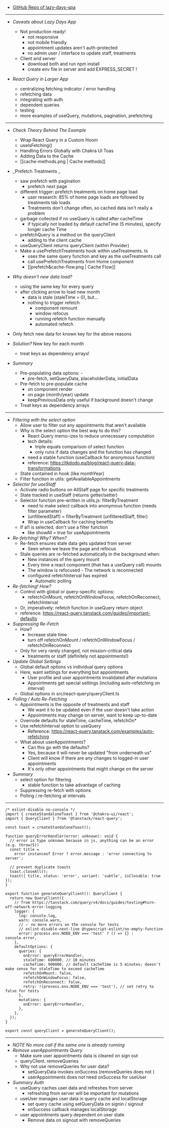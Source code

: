 - [GitHub Repo of lazy-days-spa](https://github.com/bonnie/udemy-REACT-QUERY/tree/react-query-v4/completed-apps/lazy-days-spa)

---

- _Caveats about Lazy Days App_

  - Not production ready!
    - not responsive
    - not mobile friendly
    - appointment updates aren't auth-protected
    - no admin user / interface to update staff, treatments
  - Client and server
    - download both and run npm install
    - create env file in server and add EXPRESS_SECRET !

- _React Query in Larger App_
  - centralizing fetching indicator / error handling
  - refetching data
  - integrating with auth
  - dependent queries
  - testing
  - more examples of useQuery, mutations, pagination, prefetching

---

- _Check Theory Behind The Example_

  - Wrap React Query in a Custom Hoom
  - useIsFetching()
  - Handling Errors Globally with Chakra UI Toas
  - Adding Data to the Cache
  - [[cache-methods.png | Cache methods]]

- _Prefetch Treatments _

  - saw prefetch with pagination
    - prefetch next page
  - different trigger: prefetch treatments on home page load
    - user research: 85% of home page loads are followed by treatments tab loads
    - Treatments don't change often, so cached data isn't really a problem
  - garbage collected if no useQuery is called after cacheTime
    - if typically not loaded by default cacheTime (5 minutes), specify longer cache Time
  - prefetchQuery is a method on the queryClient
    - adding to the client cache
  - useQueryClient returns queryClient (within Provider)
  - Make a usePrefetchTreatments hook within useTreatments. ts
    - uses the same query function and key as the useTreatments call
    - call usePrefetchTreatments from Home component
    - [[prefetch&cache-flow.png | Cache Flow]]

- _Why doesn't new data load?_
  - using the same key for every query
  - after clicking arrow to load new month
    - data is stale (staleTime = 0), but...
    - nothing to trigger refetch
      - component remount
      - window refocus
      - running refetch function manually
      - automated refetch
- Only fetch new data for known key for the above reasons
- _Solution?_ New key for each month

  - treat keys as dependency arrays!

- _Summary_
  - Pre-populating data options: -
    - pre-fetch, setQueryData, placeholderData, initialData
  - Pre-fetch to pre-populate cache
    - on component render
    - on page (month/year) update
    - keepPreviousData only useful if background doesn't change
  - Treat keys as dependency arrays

---

- _Filtering with the select option_
  - Allow user to filter out any appointments that aren't available
  - Why is the select option the best way to do this?
    - React Query memo-izes to reduce unnecessary computation
    - tech details:
      - triple equals comparison of select function
      - only runs if data changes and the function has changed
    - need a stable function (useCallback for anonymous function)
    - reference: https://tkdodo.eu/blog/react-query-data-transformations
  - State contained in hook (like monthYear)
  - Filter function in utils: getAvailableAppointments
- _Selector for useStaff_
  - Activate radio buttons on AllStaff page for specific treatments
  - State tracked in useStaff (returns getter/setter)
  - Selector function pre-written in utils.js: filterByTreatment
    - need to make select callback into anonymous function (needs filter parameter)
    - (unfilteredStaff) = filterByTreatment (unfilteredStaff, filter)
    - Wrap in useCallback for caching benefits
  - If al1 is selected, don't use a filter function
    - like showAll = true for useAppointments
- _Re-fetching! Why? When?_
  - Re-fetch ensures stale data gets updated from server
    - Seen when we leave the page and refocus
  - Stale queries are re-fetched automatically in the background when:
    - New instances of the query mount
    - Every time a react component (that has a useQuery call) mounts
    - The window is refocused - The network is reconnected
    - configured refetchInterval has expired
      - Automatic polling
- _Re-fetching! How?_
  - Control with global or query-specific options:
    - refetchOnMount, refetchOnWindowFocus, refetchOnReconnect, refetchInterval
  - Or, imperatively: refetch function in useQuery return object
  - reference: https://react-query.tanstack.com/guides/important-defaults
- _Suppressing Re-Fetch_
  - How?
    - Increase stale time
    - turn off refetchOnMount / refetchOnWindowFocus / refetchOnReconnect
  - Only for very rarely changed, not mission-critical data
    - treatments or staff (definitely not appointments!)
- _Update Global Settings_
  - Global default options vs individual query options
  - Here, want settings for everything but appointments
    - User profile and user appointments invalidated after mutations
    - Appointments get special settings (including auto-refetching on interval)
  - Global options in src/react-query/queryClient.ts
- _Polling / Auto Re-Fetching_
  - Appointments is the opposite of treatments and staff
    - We want it to be updated even if the user doesn't take action
    - Appointments may change on server, want to keep up-to-date
  - Overrode defaults for staleTime, cacheTime, refetchOn\*
  - Use refetchInterval option to useQuery
    - Reference: https://react-query.tanstack.com/examples/auto-refetching
  - What about userAppointments?
    - Can this go with the defaults?
    - Yes, because it will never be updated "from underneath us"
    - Client will know if there are any changes to logged-in user appointments
    - It's only other appointments that might change on the server
- _Summary_
  - select option for filtering
    - stable function to take advantage of caching
  - Suppressing re-fetch with options
  - Polling / re-fetching at intervals

---

```tsx
/* eslint-disable no-console */
import { createStandaloneToast } from '@chakra-ui/react';
import { QueryClient } from '@tanstack/react-query';

const toast = createStandaloneToast();

function queryErrorHandler(error: unknown): void {
  // error is type unknown because in js, anything can be an error (e.g. throw(5))
  const title =
    error instanceof Error ? error.message : 'error connecting to server';

  // prevent duplicate toasts
  toast.closeAll();
  toast({ title, status: 'error', variant: 'subtle', isClosable: true });
}

export function generateQueryClient(): QueryClient {
  return new QueryClient({
    // from https://tanstack.com/query/v4/docs/guides/testing#turn-off-network-error-logging
    logger: {
      log: console.log,
      warn: console.warn,
      // ✅ no more errors on the console for tests
      // eslint-disable-next-line @typescript-eslint/no-empty-function
      error: process.env.NODE_ENV === 'test' ? () => {} : console.error,
    },
    defaultOptions: {
      queries: {
        onError: queryErrorHandler,
        staleTime: 600000, // 10 minutes
        cacheTime: 900000, // default cacheTime is 5 minutes; doesn't make sense for staleTime to exceed cacheTime
        refetchOnMount: false,
        refetchOnWindowFocus: false,
        refetchOnReconnect: false,
        retry: !(process.env.NODE_ENV === 'test'), // set retry to false for tests
      },
      mutations: {
        onError: queryErrorHandler,
      },
    },
  });
}

export const queryClient = generateQueryClient();
```

---

- _NOTE No more call if the same one is already running_
- _Remove userAppointments Query_
  - Make sure user appointments data is cleared on sign out
  - queryClient. removeQueries
  - Why not use removeQueries for user data?
    - setQueryData invokes onSuccess (removeQueries does not )
    - userAppointments does not need onSuccess for useUser
- _Summary Auth_
  - useQuery caches user data and refreshes from server
    - refreshing from server will be important for mutations
  - useUser manages user data in query cache and localStorage
    - set query cache using setQueryData on signin / signout
    - onSuccess callback manages localStorage
  - user appointments query dependent on user state
    - Remove data on signout with removeQueries
